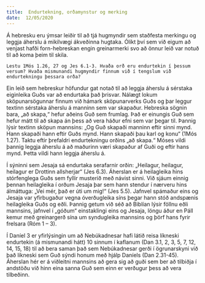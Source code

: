 ```yaml
---
title:  Endurtekning, orðamynstur og merking
date:  12/05/2020
---
```


Á hebresku eru ýmsar leiðir til að tjá hugmyndir sem staðfesta merkingu og leggja áherslu á mikilvægi ákveðinna hugtaka. Ólíkt því sem við eigum að venjast hafði forn-hebreskan engin greinarmerki svo að önnur leið var notuð til að koma þeim til skila.

`Lestu 1Mós 1.26, 27 og Jes 6.1-3. Hvaða orð eru endurtekin í þessum versum? Hvaða mismunandi hugmyndir finnum við í tengslum við endurtekningu þessara orða?`

Ein leið sem hebreskur höfundur gat notað til að leggja áherslu á sérstaka eiginleika Guðs var að endurtaka það þrisvar. Nálægt lokum sköpunarsögunnar finnum við hámark sköpunarverks Guðs og þar leggur textinn sérstaka áherslu á manninn sem var skapaður. Hebreska sögnin bara, „að skapa,“ hefur aðeins Guð sem frumlag. Það er einungis Guð sem hefur mátt til að skapa án þess að vera háður efni sem var þegar til. Þannig lýsir textinn sköpun mannsins: „Og Guð skapaði manninn eftir sinni mynd. Hann skapaði hann eftir Guðs mynd. Hann skapaði þau karl og konu“ (1Mós 1.27). Taktu eftir þrefaldri endurtekningu orðins „að skapa.“ Móses vildi þannig leggja áherslu á að maðurinn væri skapaður af Guði og eftir hans mynd. Þetta vildi hann leggja áherslu á.

Í sýninni sem Jesaja sá endurtaka serafarnir orðin: „Heilagur, heilagur, heilagur er Drottinn allsherjar“ (Jes 6.3). Áherslan er á heilagleika hins stórfenglega Guðs sem fyllir musterið með návist sinni. Við sjáum einnig þennan heilagleika í orðum Jesaja þar sem hann stendur í nærveru hins álmáttuga: „Vei mér, það er úti um mig!“ (Jes 5.5). Jafnvel spámaður eins og Jesaja var yfirbugaður vegna óverðugleika síns þegar hann stóð andspænis heilagleika Guðs og eðli. Þannig getum við séð að Biblían lýsir föllnu eðli mannsins, jafnvel í „góðum“ einstaklingi eins og Jesaja, löngu áður en Páll kemur með greinargerð sína um syndugleika mannsins og þörf hans fyrir frelsara (Róm 1 – 3).

Í Daníel 3 er yfirlýsingin um að Nebúkadnesar hafi látið reisa líkneski endurtekin (á mismunandi hátt) 10 sinnum í kaflanum (Dan 3.1, 2, 3, 5, 7, 12, 14, 15, 18) til að bera saman það sem Nebúkadnesar gerði í ögrunarskyni við það líkneski sem Guð sýndi honum með hjálp Daníels (Dan 2.31-45). Áherslan hér er á viðleitni mannsins að gera sig að guði sem ber að tilbiðja í andstöðu við hinn eina sanna Guð sem einn er verðugur þess að vera tilbeðinn.